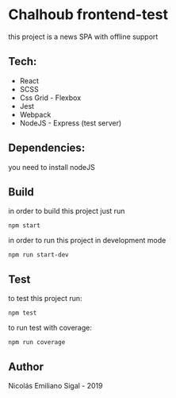 # Chalhoub frontend-test
this project is a news SPA with offline support 
## Tech: 
* React
* SCSS
* Css Grid - Flexbox
* Jest
* Webpack
* NodeJS - Express (test server)

## Dependencies: 
you need to install nodeJS
## Build

 in order to build this project just run

```
npm start
```

in order to run this project in development mode

```
npm run start-dev
```

## Test

to test this project run:

```
npm test
```

to run test with coverage:

```
npm run coverage
```

## Author

Nicolás Emiliano Sigal - 2019